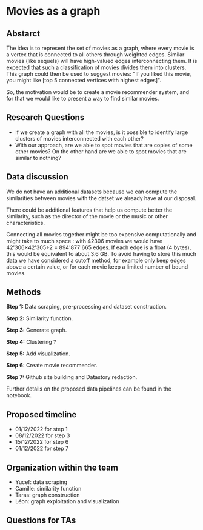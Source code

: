 # Movies as a graph


## Abstarct
[//]: # "Abstract: A 150 word description of the project idea and goals. What’s the motivation behind your project? What story would you like to tell, and why?"
The idea is to represent the set of movies as a graph, where every movie is a vertex that is connected to all others through weighted edges. Similar movies (like sequels) will have high-valued edges interconnecting them. It is expected that such a classification of movies divides them into clusters. This graph could then be used to suggest movies: "If you liked this movie, you might like \[top 5 connected vertices with highest edges\]". 

So, the motivation would be to create a movie recommender system, and for that we would like to present a way to find similar movies.




## Research Questions
[//]: # "Research Questions: A list of research questions you would like to address during the project."
* If we create a graph with all the movies, is it possible to identify large clusters of movies interconnected with each other?
* With our approach, are we able to spot movies that are copies of some other movies? On the other hand are we able to spot movies that are similar to nothing?


## Data discussion
[//]: # "Proposed additional datasets (if any): List the additional dataset(s) you want to use (if any), and some ideas on how you expect to get, manage, process, and enrich it/them. Show us that you’ve read the docs and some examples, and that you have a clear idea on what to expect. Discuss data size and format if relevant. It is your responsibility to check that what you propose is feasible."
We do not have an additional datasets because we can compute the similarities between movies with the datset we already have at our disposal.

There could be additional features that help us compute better the similarity, such as the director of the movie or the music or other characteristics.

Connecting all movies together might be too expensive computationally and might take to much space : with 42306 movies we would have 42'306×42'305÷2 = 894'877'665 edges. If each edge is a float (4 bytes), this would be equivalent to about 3.6 GB. To avoid having to store this much data we have considered a cutoff method, for example only keep edges above a certain value, or for each movie keep a limited number of bound movies.


## Methods

**Step 1:** Data scraping, pre-processing and dataset construction.

**Step 2:** Similarity function.

**Step 3:** Generate graph.

**Step 4:** Clustering ?

**Step 5:** Add visualization.

**Step 6:** Create movie recommender.

**Step 7:** Github site building and Datastory redaction.

Further details on the proposed data pipelines can be found in the notebook.


## Proposed timeline

* 01/12/2022 for step 1 
* 08/12/2022 for step 3
* 15/12/2022 for step 6
* 01/12/2022 for step 7 


## Organization within the team
[//]: # "A list of internal milestones up until project Milestone P3."

* Yucef: data scraping
* Camille: similarity function
* Taras: graph construction
* Léon: graph exploitation and visualization


## Questions for TAs
[//]: # "Add here any questions you have for us related to the proposed project."
